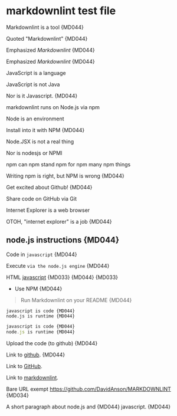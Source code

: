 # markdownlint test file

Markdownlint is a tool {MD044}

Quoted "Markdownlint" {MD044}

Emphasized *Markdownlint* {MD044}

Emphasized _Markdownlint_ {MD044}

JavaScript is a language

JavaScript is not Java

Nor is it Javascript. {MD044}

markdownlint runs on Node.js via npm

Node is an environment

Install into it with NPM {MD044}

Node.JSX is not a real thing

Nor is nodesjs or NPMI

npm can npm stand npm for npm many npm things

Writing npm is right, but NPM is wrong {MD044}

Get excited about Github! {MD044}

Share code on GitHub via Git

Internet Explorer is a web browser

OTOH, "internet explorer" is a job {MD044}

## node.js instructions {MD044}

Code in `javascript` {MD044}

Execute `via the node.js engine` {MD044}

HTML <u>javascript</u> {MD033} {MD044} {MD033}

* Use NPM {MD044}

> Run Markdownlint on your README {MD044}

    javascript is code {MD044}
    node.js is runtime {MD044}

```js
javascript is code {MD044}
node.js is runtime {MD044}
```

Upload the code (to github) {MD044}

Link to [github](https://github.com/). {MD044}

Link to [GitHub](https://github.com/).

Link to [markdownlint](https://github.com/DavidAnson/MARKDOWNLINT).

Bare URL exempt https://github.com/DavidAnson/MARKDOWNLINT {MD034}

A short paragraph
about node.js and {MD044}
javascript. {MD044}
